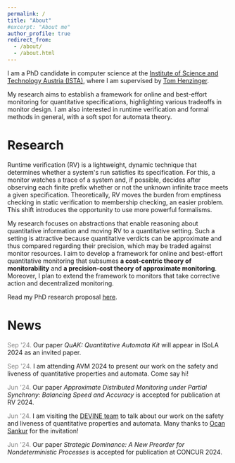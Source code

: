 ```yaml
---
permalink: /
title: "About"
#excerpt: "About me"
author_profile: true
redirect_from: 
  - /about/
  - /about.html
---
```


I am a PhD candidate in computer science at the [Institute of Science and Technology Austria (ISTA)](https://ista.ac.at/en/home/), where I am supervised by [Tom Henzinger](https://pub.ist.ac.at/~tah/).

My research aims to establish a framework for online and best-effort monitoring for quantitative specifications, highlighting various tradeoffs in monitor design. I am also interested in runtime verification and formal methods in general, with a soft spot for automata theory.

# Research

Runtime verification (RV) is a lightweight, dynamic technique that determines whether a system's run satisfies its specification. For this, a monitor watches a trace of a system and, if possible, decides after observing each finite prefix whether or not the unknown infinite trace meets a given specification. Theoretically, RV moves the burden from emptiness checking in static verification to membership checking, an easier problem. This shift introduces the opportunity to use more powerful formalisms.

My research focuses on abstractions that enable reasoning about quantitative information and moving RV to a quantitative setting. Such a setting is attractive because quantitative verdicts can be approximate and thus compared regarding their precision, which may be traded against monitor resources. I aim to develop a framework for online and best-effort quantitative monitoring that subsumes **a cost-centric theory of monitorability** and **a precision-cost theory of approximate monitoring**. Moreover, I plan to extend the framework to monitors that take corrective action and decentralized monitoring. 

Read my PhD research proposal [here](https://egesarac.github.io/files/proposal21.pdf).

# News

<span style="color:gray">Sep '24.</span> Our paper *QuAK: Quantitative Automata Kit* will appear in ISoLA 2024 as an invited paper.

<span style="color:gray">Sep '24.</span> I am attending AVM 2024 to present our work on the safety and liveness of quantitative properties and automata. Come say hi!

<span style="color:gray">Jun '24.</span> Our paper *Approximate Distributed Monitoring under Partial Synchrony: Balancing Speed and Accuracy* is accepted for publication at RV 2024.

<span style="color:gray">Jun '24.</span> I am visiting the [DEVINE team](https://devine.inria.fr/) to talk about our work on the safety and liveness of quantitative properties and automata. Many thanks to [Ocan Sankur](https://people.irisa.fr/Ocan.Sankur/) for the invitation!

<span style="color:gray">Jun '24.</span> Our paper *Strategic Dominance: A New Preorder for Nondeterministic Processes* is accepted for publication at CONCUR 2024.

<!-- <span style="color:gray">Jul '23.</span> I will spend the next three months at the [Austrian Institute of Technology (AIT)](https://www.ait.ac.at/en/) as an intern, working on distributed monitoring under [Dejan Ničković](https://sites.google.com/view/nickovic). Looking forward to it! -->

<!-- <span style="color:gray">Jun '23.</span> Our paper *Safety and Liveness of Quantitative Automata* is accepted for publication at CONCUR 2023. -->

<!-- <span style="color:gray">Apr '23.</span> Our paper *Regular Methods for Operator Precedence Languages* is accepted for publication at ICALP 2023. -->

<!-- <span style="color:gray">Mar '23.</span> I will be attending ETAPS 2023 to present our work at FoSSaCS. Come say hi! -->

<!-- <span style="color:gray">Dec '22.</span> Our paper *Quantitative Safety and Liveness* is accepted for publication at FoSSaCS 2023. -->

<!--<span style="color:gray">Jul '22.</span> I am looking for an internship opportunity for Summer 2023. If you’d like to get in touch, please don't hesitate to email me!-->

<!--<span style="color:gray">Jun '22.</span> Our paper *Abstract Monitors for Quantitative Specifications* is accepted for publication at RV 2022.-->